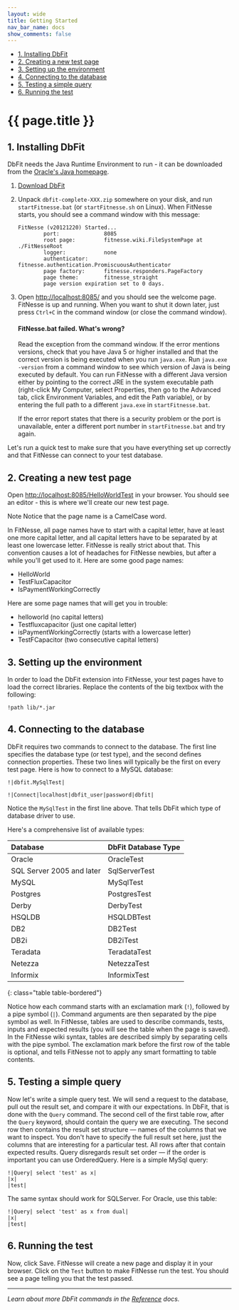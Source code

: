 ```yaml
---
layout: wide
title: Getting Started
nav_bar_name: docs
show_comments: false
---
```

<div class="row">
  <div class="sidebar span3">
    <ul id="sidenav" class="nav nav-list affix">
      <li class="active"><a href="#installing-dbfit">1. Installing DbFit</a></li>
      <li><a href="#creating-a-new-test-page">2. Creating a new test page</a></li>
      <li><a href="#setting-up-the-environment">3. Setting up the environment</a></li>
      <li><a href="#connecting-to-the-database">4. Connecting to the database</a></li>
      <li><a href="#testing-a-simple-query">5. Testing a simple query</a></li>
      <li><a href="#running-the-test">6. Running the test</a></li>
    </ul>
  </div>
  <div class="span9">
    <div class="page-header">
      <h1>{{ page.title }}</h1>
    </div>
    <div markdown="1">

## 1. Installing DbFit

<div class="alert alert-info alert-block">
  DbFit needs the Java Runtime Environment to run - it can be downloaded from the <a href="http://www.java.com/en/download/index.jsp">Oracle's Java homepage</a>.
</div>

 1. <a class="btn btn-success" href="{{ site.repository }}/releases/download/v{{ site.dbfit_version }}/dbfit-complete-{{ site.dbfit_version }}.zip" onclick="recordOutboundLink(this, 'Software', '{{ site.dbfit_version }}', 'Getting started');return false;">Download DbFit</a>

 2. Unpack `dbfit-complete-XXX.zip` somewhere on your disk, and run `startFitnesse.bat` (or `startFitnesse.sh` on Linux). When FitNesse starts, you should see a command window with this message:

        FitNesse (v20121220) Started...
                port:              8085
                root page:         fitnesse.wiki.FileSystemPage at ./FitNesseRoot
                logger:            none
                authenticator:     fitnesse.authentication.PromiscuousAuthenticator
                page factory:      fitnesse.responders.PageFactory
                page theme:        fitnesse_straight
                page version expiration set to 0 days.

 3. Open [http://localhost:8085/](http://localhost:8085/) and you should see the welcome page. FitNesse is up and running. When you want to shut it down later, just press `Ctrl+C` in the command window (or close the command window).

    <div class="alert alert-error alert-block">
      <h4>FitNesse.bat failed. What's wrong?</h4>

      <p>Read the exception from the command window. If the error mentions versions, check that you have Java 5 or higher installed and that the correct version is being executed when you run <code>java.exe</code>. Run <code>java.exe -version</code> from a command window to see which version of Java is being executed by default. You can run FitNesse with a different Java version either by pointing to the correct JRE in the system executable path (right-click My Computer, select Properties, then go to the Advanced tab, click Environment Variables, and edit the Path variable), or by entering the full path to a different <code>java.exe</code> in <code>startFitnesse.bat</code>.</p>

      <p>If the error report states that there is a security problem or the port is unavailable, enter a different port number in <code>startFitnesse.bat</code> and try again.</p>
    </div>

Let's run a quick test to make sure that you have everything set up correctly and that FitNesse can connect to your test database.

## 2. Creating a new test page

Open [http://localhost:8085/HelloWorldTest](http://localhost:8085/HelloWorldTest) in your browser. You should see an editor - this is where we'll create our new test page.

<span class="label label-info">Note</span> Notice that the page name is a CamelCase word.

<div class="alert alert-warning alert-block">
  In FitNesse, all page names have to start with a capital letter, have at least one more capital letter, and all capital letters have to be separated by at least one lowercase letter. FitNesse is really strict about that. This convention causes a lot of headaches for FitNesse newbies, but after a while you'll get used to it. Here are some good page names:
  <ul>
    <li>HelloWorld</li>
    <li>TestFluxCapacitor</li>
    <li>IsPaymentWorkingCorrectly</li>
  </ul>
  Here are some page names that will get you in trouble:
  <ul>
    <li>helloworld (no capital letters)</li>
    <li>Testfluxcapacitor (just one capital letter)</li>
    <li>isPaymentWorkingCorrectly (starts with a lowercase letter)</li>
    <li>TestFCapacitor (two consecutive capital letters)</li>
  </ul>
</div>

## 3. Setting up the environment

In order to load the DbFit extension into FitNesse, your test pages have to load the correct libraries. Replace the contents of the big textbox with the following:

    !path lib/*.jar

## 4. Connecting to the database

DbFit requires two commands to connect to the database. The first line specifies the database type (or test type), and the second defines connection properties. These two lines will typically be the first on every test page. Here is how to connect to a MySQL database:

    !|dbfit.MySqlTest|

    !|Connect|localhost|dbfit_user|password|dbfit|

Notice the `MySqlTest` in the first line above. That tells DbFit which type of database driver to use.

Here's a comprehensive list of available types:

| Database                  | DbFit Database Type |
|:--------------------------|:--------------------|
| Oracle                    | OracleTest          |
| SQL Server 2005 and later | SqlServerTest       |
| MySQL                     | MySqlTest           |
| Postgres                  | PostgresTest        |
| Derby                     | DerbyTest           |
| HSQLDB                    | HSQLDBTest          |
| DB2                       | DB2Test             |
| DB2i                      | DB2iTest            |
| Teradata                  | TeradataTest        |
| Netezza                   | NetezzaTest         |
| Informix                  | InformixTest        |
{: class="table table-bordered"}

<div class="alert alert-info alert-block">
  Notice how each command starts with an exclamation mark (<code>!</code>), followed by a pipe symbol (<code>|</code>). Command arguments are then separated by the pipe symbol as well. In FitNesse, tables are used to describe commands, tests, inputs and expected results (you will see the table when the page is saved). In the FitNesse wiki syntax, tables are described simply by separating cells with the pipe symbol. The exclamation mark before the first row of the table is optional, and tells FitNesse not to apply any smart formatting to table contents.
</div>


## 5. Testing a simple query

Now let's write a simple query test. We will send a request to the database, pull out the result set, and compare it with our expectations. In DbFit, that is done with the `Query` command. The second cell of the first table row, after the `Query` keyword, should contain the query we are executing. The second row then contains the result set structure — names of the columns that we want to inspect. You don't have to specify the full result set here, just the columns that are interesting for a particular test. All rows after that contain expected results. Query disregards result set order — if the order is important you can use OrderedQuery. Here is a simple MySql query:

    !|Query| select 'test' as x|
    |x|
    |test|

The same syntax should work for SQLServer. For Oracle, use this table:

    !|Query| select 'test' as x from dual|
    |x|
    |test|

## 6. Running the test

Now, click Save. FitNesse will create a new page and display it in your browser. Click on the `Test` button to make FitNesse run the test. You should see a page telling you that the test passed.

----

*Learn about more DbFit commands in the [Reference](/dbfit/docs/reference.html) docs.*

</div>
  </div>
</div>
